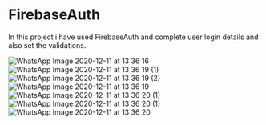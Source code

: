 # FirebaseAuth
In this project i have used FirebaseAuth and complete user login details and also set the validations.

![WhatsApp Image 2020-12-11 at 13 36 16](https://user-images.githubusercontent.com/45679427/101881868-0f817e80-3bbb-11eb-9b0d-81675c40ddc4.jpeg)   ![WhatsApp Image 2020-12-11 at 13 36 19 (1)](https://user-images.githubusercontent.com/45679427/101881907-2031f480-3bbb-11eb-9d32-1b7fab6e9c65.jpeg)   ![WhatsApp Image 2020-12-11 at 13 36 19 (2)](https://user-images.githubusercontent.com/45679427/101885767-9127db00-3bc0-11eb-9dad-30ded18d0451.jpeg)
![WhatsApp Image 2020-12-11 at 13 36 19](https://user-images.githubusercontent.com/45679427/101882029-4a83b200-3bbb-11eb-99a2-8399cf5a9ac1.jpeg)   ![WhatsApp Image 2020-12-11 at 13 36 20 (1)](https://user-images.githubusercontent.com/45679427/101882038-4f486600-3bbb-11eb-9bb9-c3b3bedbc5a5.jpeg)   ![WhatsApp Image 2020-12-11 at 13 36 20 (1)](https://user-images.githubusercontent.com/45679427/101885879-b6b4e480-3bc0-11eb-9d9b-94904105bed2.jpeg)   ![WhatsApp Image 2020-12-11 at 13 36 20](https://user-images.githubusercontent.com/45679427/101885610-5a51c500-3bc0-11eb-8140-f0b1b8fdd0b2.jpeg)





